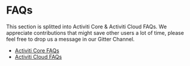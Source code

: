 # FAQs

This section is splitted into Activiti Core & Activiti Cloud FAQs. We appreciate contributions that might save other users a lot of time, please feel free to drop us a message in our Gitter Channel.

* [Activiti Core FAQs](https://github.com/Activiti/activiti-7-developers-guide/tree/1f8841e2ad8b2bf892d45ebdaef9732974ada349/faq/faq-activiti-core.md)
* [Activiti Cloud FAQs](https://github.com/Activiti/activiti-7-developers-guide/tree/1f8841e2ad8b2bf892d45ebdaef9732974ada349/faq/faq-activiti-cloud.md)

